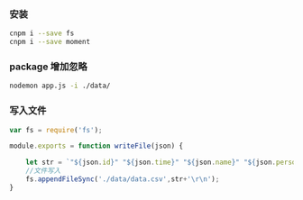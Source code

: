 ###  安装
``` bash
cnpm i --save fs
cnpm i --save moment
```
### package 增加忽略
``` bash
nodemon app.js -i ./data/
```
### 写入文件
``` js
var fs = require('fs');

module.exports = function writeFile(json) {

    let str = `"${json.id}" "${json.time}" "${json.name}" "${json.person}" "${json.difficulty}" "${json.duration}" "${json.score}"`
    //文件写入
    fs.appendFileSync('./data/data.csv',str+'\r\n');
}
```